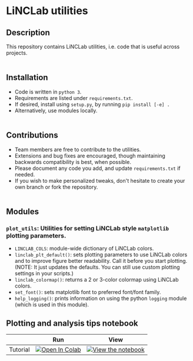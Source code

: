 # LiNCLab utilities

## Description
This repository contains LiNCLab utilities, i.e. code that is useful across projects.  
&nbsp;

## Installation
- Code is written in `python 3`.
- Requirements are listed under `requirements.txt`.  
- If desired, install using `setup.py`, by running `pip install [-e] .` 
- Alternatively, use modules locally.  
&nbsp;


## Contributions
- Team members are free to contribute to the utilities.  
- Extensions and bug fixes are encouraged, though maintaining backwards compatibility is best, when possible.
- Please document any code you add, and update `requirements.txt` if needed.
- If you wish to make personalized tweaks, don't hesitate to create your own branch or fork the repository.  
&nbsp;


## Modules
### `plot_utils`: Utilities for setting LiNCLab style `matplotlib` plotting parameters.
- `LINCLAB_COLS`: module-wide dictionary of LiNCLab colors.
- `linclab_plt_default()`: sets plotting parameters to use LiNCLab colors and to improve figure better readability. Call it before you start plotting. (NOTE: It just updates the defaults. You can still use custom plotting settings in your scripts.)
 - `linclab_colormap()`: returns a 2 or 3-color colormap using LiNCLab colors.
 - `set_font()`: sets matplotlib font to preferred font/font family.
 - `help_logging()`: prints information on using the python `logging` module (which is used in this module).
&nbsp;


 ## Plotting and analysis tips notebook
|   | Run | View |
| - | --- | ---- |
| Tutorial | [![Open In Colab](https://colab.research.google.com/assets/colab-badge.svg)](https://colab.research.google.com/github/linclab/linclab_utils/blob/main/plotting_tips.ipynb) | [![View the notebook](https://img.shields.io/badge/render-nbviewer-orange.svg)](https://nbviewer.jupyter.org/github/linclab/linclab_utils/blob/main/plotting_tips.ipynb?flush_cache=true) | 

